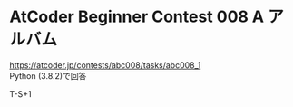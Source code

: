 # AtCoder Beginner Contest 008 A アルバム  
https://atcoder.jp/contests/abc008/tasks/abc008_1  
Python (3.8.2)で回答  

T-S+1
